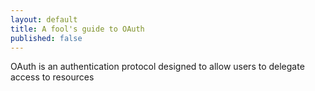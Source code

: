 ```yaml
---
layout: default
title: A fool's guide to OAuth
published: false
---
```


OAuth is an authentication protocol designed to allow users to delegate access to resources 
